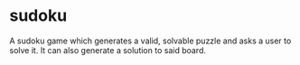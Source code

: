 # sudoku
A sudoku game which generates a valid, solvable puzzle and asks a user to solve it. It can also generate a solution to said board.
